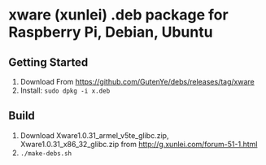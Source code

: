 xware (xunlei) .deb package for Raspberry Pi, Debian, Ubuntu
=============================================================

Getting Started
---------------

1. Download From https://github.com/GutenYe/debs/releases/tag/xware
2. Install: `sudo dpkg -i x.deb`

Build
-----

1. Download Xware1.0.31_armel_v5te_glibc.zip,  Xware1.0.31_x86_32_glibc.zip from http://g.xunlei.com/forum-51-1.html
2. `./make-debs.sh`


